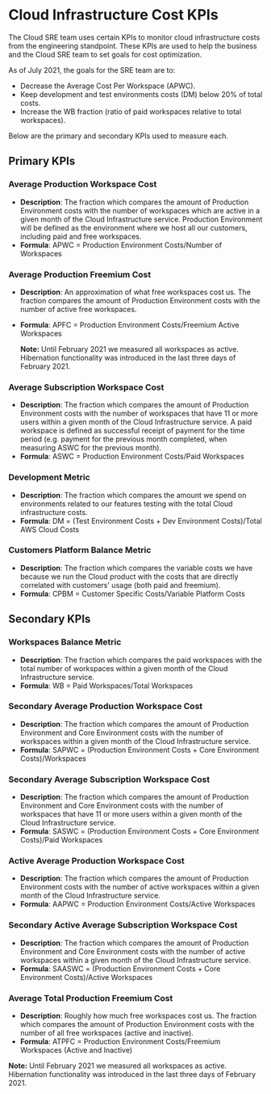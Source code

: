 # Cloud Infrastructure Cost KPIs

The Cloud SRE team uses certain KPIs to monitor cloud infrastructure costs from the engineering standpoint. These KPIs are used to help the business and the Cloud SRE team to set goals for cost optimization.

As of July 2021, the goals for the SRE team are to:

* Decrease the Average Cost Per Workspace \(APWC\).
* Keep development and test environments costs \(DM\) below 20% of total costs.
* Increase the WB fraction \(ratio of paid workspaces relative to total workspaces\).

Below are the primary and secondary KPIs used to measure each.

## Primary KPIs

### Average Production Workspace Cost

* **Description**: The fraction which compares the amount of Production Environment costs with the number of workspaces which are active in a given month of the Cloud Infrastructure service. Production Environment will be defined as the environment where we host all our customers, including paid and free workspaces.
* **Formula**: APWC = Production Environment Costs/Number of Workspaces

### Average Production Freemium Cost

* **Description**: An approximation of what free workspaces cost us. The fraction compares the amount of Production Environment costs with the number of active free workspaces.
* **Formula**: APFC = Production Environment Costs/Freemium Active Workspaces

  **Note:** Until February 2021 we measured all workspaces as active. Hibernation functionality was introduced in the last three days of February 2021.

### Average Subscription Workspace Cost

* **Description**: The fraction which compares the amount of Production Environment costs with the number of workspaces that have 11 or more users within a given month of the Cloud Infrastructure service. A paid workspace is defined as successful receipt of payment for the time period \(e.g. payment for the previous month completed, when measuring ASWC for the previous month\).
* **Formula**: ASWC = Production Environment Costs/Paid Workspaces

### Development Metric

* **Description**: The fraction which compares the amount we spend on environments related to our features testing with the total Cloud infrastructure costs.
* **Formula**: DM = \(Test Environment Costs + Dev Environment Costs\)/Total AWS Cloud Costs

### Customers Platform Balance Metric

* **Description**: The fraction which compares the variable costs we have because we run the Cloud product with the costs that are directly correlated with customers' usage \(both paid and freemium\).
* **Formula**: CPBM = Customer Specific Costs/Variable Platform Costs

## Secondary KPIs

### Workspaces Balance Metric

* **Description**: The fraction which compares the paid workspaces with the total number of workspaces within a given month of the Cloud Infrastructure service.
* **Formula**: WB = Paid Workspaces/Total Workspaces

### Secondary Average Production Workspace Cost

* **Description**: The fraction which compares the amount of Production Environment and Core Environment costs with the number of workspaces within a given month of the Cloud Infrastructure service.
* **Formula**: SAPWC = \(Production Environment Costs + Core Environment Costs\)/Workspaces

### Secondary Average Subscription Workspace Cost

* **Description**: The fraction which compares the amount of Production Environment and Core Environment costs with the number of workspaces that have 11 or more users within a given month of the Cloud Infrastructure service.
* **Formula**: SASWC = \(Production Environment Costs + Core Environment Costs\)/Paid Workspaces

### Active Average Production Workspace Cost

* **Description**: The fraction which compares the amount of Production Environment costs with the number of active workspaces within a given month of the Cloud Infrastructure service.
* **Formula**: AAPWC = Production Environment Costs/Active Workspaces

### Secondary Active Average Subscription Workspace Cost

* **Description**: The fraction which compares the amount of Production Environment and Core Environment costs with the number of active workspaces within a given month of the Cloud Infrastructure service.
* **Formula**: SAASWC = \(Production Environment Costs + Core Environment Costs\)/Active Workspaces

### Average Total Production Freemium Cost

* **Description**: Roughly how much free workspaces cost us. The fraction which compares the amount of Production Environment costs with the number of all free workspaces \(active and inactive\).
* **Formula**: ATPFC = Production Environment Costs/Freemium Workspaces \(Active and Inactive\)

**Note:** Until February 2021 we measured all workspaces as active. Hibernation functionality was introduced in the last three days of February 2021.

